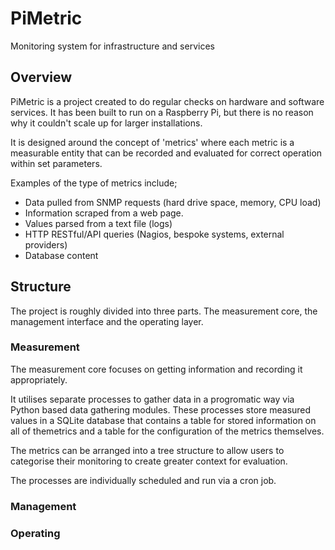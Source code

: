 # PiMetric

Monitoring system for infrastructure and services 

## Overview

PiMetric is a project created to do regular checks on hardware and software services. It has been built to run on a Raspberry Pi, but there is no reason why it couldn't scale up for larger installations.

It is designed around the concept of 'metrics' where each metric is a measurable entity that can be recorded and evaluated for correct operation within set parameters.

Examples of the type of metrics include;

- Data pulled from SNMP requests (hard drive space, memory, CPU load)
- Information scraped from a web page.
- Values parsed from a text file (logs)
- HTTP RESTful/API queries (Nagios, bespoke systems, external providers)
- Database content

## Structure

The project is roughly divided into three parts. The measurement core, the management interface and the operating layer.

### Measurement

The measurement core focuses on getting information and recording it appropriately.

It utilises separate processes to gather data in a progromatic way via Python based data gathering modules. These processes store measured values in a SQLite database that contains a table for stored information on all of themetrics and a table for the configuration of the metrics themselves.

The metrics can be arranged into a tree structure to allow users to categorise their monitoring to create greater context for evaluation.

The processes are individually scheduled and run via a cron job.

### Management




### Operating
